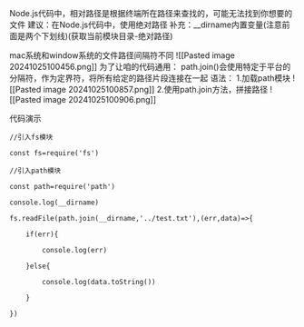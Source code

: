Node.js代码中，相对路径是根据终端所在路径来查找的，可能无法找到你想要的文件
建议：在Node.js代码中，使用绝对路径
补充：\_\_dirname内置变量(注意前面是两个下划线)(获取当前模块目录-绝对路径)

mac系统和window系统的文件路径间隔符不同
![[Pasted image 20241025100456.png]]
为了让咱的代码通用：
path.join()会使用特定于平台的分隔符，作为定界符，将所有给定的路径片段连接在一起
语法：
1.加载path模块
![[Pasted image 20241025100857.png]]
2.使用path.join方法，拼接路径
![[Pasted image 20241025100906.png]]

代码演示
```
//引入fs模块

const fs=require('fs')

//引入path模块

const path=require('path')

console.log(__dirname)

fs.readFile(path.join(__dirname,'../test.txt'),(err,data)=>{

    if(err){

        console.log(err)

    }else{

        console.log(data.toString())

    }

})
```